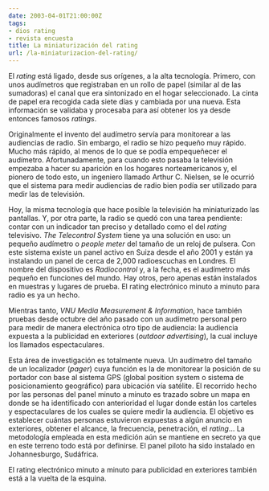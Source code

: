 ```yaml
---
date: 2003-04-01T21:00:00Z
tags:
- dios rating
- revista encuesta
title: La miniaturización del rating
url: /la-miniaturizacion-del-rating/
---
```


El <i>rating</i> está ligado, desde sus orígenes, a la alta tecnología. Primero, con unos audímetros que registraban en un rollo de papel (similar al de las sumadoras) el canal que era sintonizado en el hogar seleccionado. La cinta de papel era recogida cada siete días y cambiada por una nueva. Esta información se validaba y procesaba para así obtener los ya desde entonces famosos <i>ratings</i>. Originalmente el invento del audímetro servía para monitorear a las audiencias de radio. Sin embargo, el radio se hizo pequeño muy rápido. Mucho más rápido, al menos de lo que se podía empequeñecer el audímetro. Afortunadamente, para cuando esto pasaba la televisión empezaba a hacer su aparición en los hogares norteamericanos y, el pionero de todo esto, un ingeniero llamado Arthur C. Nielsen, se le ocurrió que el sistema para medir audiencias de radio bien podía ser utilizado para medir las de televisión. Hoy, la misma tecnología que hace posible la televisión ha miniaturizado las pantallas. Y, por otra parte, la radio se quedó con una tarea pendiente: contar con un indicador tan preciso y detallado como el del <i>rating</i> televisivo. <i>The Telecontrol System</i> tiene ya una solución en uso: un pequeño audímetro o <i>people meter</i> del tamaño de un reloj de pulsera. Con este sistema existe un panel activo en Suiza desde el año 2001 y están ya instalando un panel de cerca de 2,000 radioescuchas en Londres. El nombre del dispositivo es <i>Radiocontrol</i> y, a la fecha, es el audímetro más pequeño en funciones del mundo. Hay otros, pero apenas están instalados en muestras y lugares de prueba. El rating electrónico minuto a minuto para radio es ya un hecho. Mientras tanto, <i>VNU Media Measurement &amp; Information</i>, hace también pruebas desde octubre del año pasado con un audímetro personal pero para medir de manera electrónica otro tipo de audiencia: la audiencia expuesta a la publicidad en exteriores (<i>outdoor advertising</i>), la cual incluye los llamados espectaculares. Esta área de investigación es totalmente nueva. Un audímetro del tamaño de un localizador (<i>pager</i>) cuya función es la de  monitorear la posición de su portador con base al sistema GPS (global position system o sistema de posicionamiento geográfico) para ubicación vía satélite. El recorrido hecho por las personas del panel minuto a minuto es trazado sobre un mapa en donde se ha identificado con anterioridad el lugar donde están los carteles y espectaculares de los cuales se quiere medir la audiencia. El objetivo es establecer cuántas personas estuvieron expuestas a algún anuncio en exteriores, obtener el alcance, la frecuencia, penetración, el <i>rating</i>... La metodología empleada en esta medición aún se mantiene en secreto ya que en este terreno todo está por definirse. El panel piloto ha sido instalado en Johannesburgo, Sudáfrica. El rating electrónico minuto a minuto para publicidad en exteriores también está a la vuelta de la esquina.